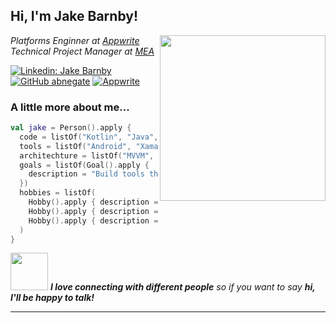 <h2> Hi, I'm Jake Barnby! </h2>
<img align='right' src="https://media.giphy.com/media/kz6cm1kKle2MYkHtJF/giphy.gif" width="265">
<p><em>Platforms Enginner at <a href="https://appwrite.io">Appwrite</a></br>Technical Project Manager at <a href="https://www.we-are-mea.com.com">MEA</a>
</em></p>

[![Linkedin: Jake Barnby](https://img.shields.io/badge/-Jake%20Barnby-blue?style=flat-square&logo=Linkedin&logoColor=white&link=https://www.linkedin.com/in/jake-barnby-559602207/)](https://www.linkedin.com/in/jake-barnby-559602207/)
[![GitHub abnegate](https://img.shields.io/github/followers/abnegate?label=follow&style=social)](https://github.com/abnegate)
[![Appwrite](https://img.shields.io/badge/appwrite.io-f02e65?style=flat-square)](https://appwrite.io)

### A little more about me...  

```kotlin
val jake = Person().apply {
  code = listOf("Kotlin", "Java", "C#", "Ruby", "Bash")
  tools = listOf("Android", "Xamarin", "ASP.NET Core", "AWS", "Azure", "Everything else")
  architechture = listOf("MVVM", "MVP", "MVC", "Microservices")
  goals = listOf(Goal().apply {
    description = "Build tools that developers love using."
  })
  hobbies = listOf(
    Hobby().apply { description = "Music" },
    Hobby().apply { description = "Gaming" }, 
    Hobby().apply { description = "Adventuring" }
  )
}
```


<img src="https://media.giphy.com/media/LnQjpWaON8nhr21vNW/giphy.gif" width="60"> <em><b>I love connecting with different people</b> so if you want to say <b>hi, I'll be happy to talk!</b></em>

---
